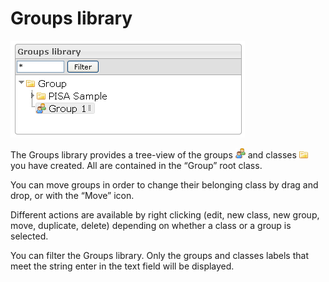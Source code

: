 <!--
parent:
    title: Manage_Groups
author:
    - 'Jérôme Bogaerts'
created_at: '2012-04-03 14:15:47'
updated_at: '2013-03-13 13:56:46'
tags:
    - 'Manage Groups'
-->

Groups library
==============

![](../resources/groups-library.png)

The Groups library provides a tree-view of the groups ![](../resources/Group_icon_library.png) and classes ![](../resources/Class_icon_library.png) you have created. All are contained in the “Group” root class.

You can move groups in order to change their belonging class by drag and drop, or with the “Move” icon.

Different actions are available by right clicking (edit, new class, new group, move, duplicate, delete) depending on whether a class or a group is selected.

You can filter the Groups library. Only the groups and classes labels that meet the string enter in the text field will be displayed.

